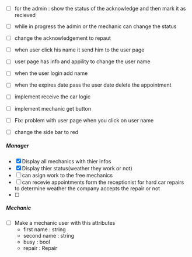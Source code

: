 - [ ] for the admin : show the status of the acknowledge and then mark it as recieved
- [ ] while in progress the admin or the mechanic can change the status 
- [ ] change the acknowledgement to repaut
- [ ] when user click his name it send him to the user page
- [ ] user page has info and appility to change the user name
- [ ] when the user login add name
- [ ] when the expires date pass the user date delete the appointment
- [ ] implement receive the car logic
- [ ] implement mechanic get button
- [ ] Fix: problem with user page when you click on user name
- [ ] change the side bar to red


##### Manager
- [X]  Display all mechanics with thier infos
- [X]  Display thier status(weather they work or not)
- [ ]  can asign work to the free mechanics
- [ ]  can recevie appointments form the receptionist for hard car repairs to determine weather the company accepts the repair or not
- [ ]  

##### Mechanic 
- [ ] Make a mechanic user with this attributes
    - first name : string
    - second name : string
    - busy : bool
    - repair : Repair

